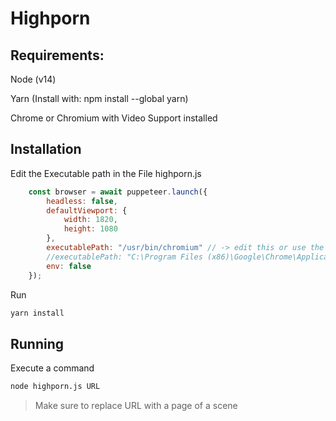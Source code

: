 # Highporn

## Requirements:

Node (v14)

Yarn  (Install with: npm install --global yarn)

Chrome or Chromium with Video Support installed

## Installation

Edit the Executable path in the File highporn.js

```javascript
    const browser = await puppeteer.launch({
        headless: false,
        defaultViewport: {
            width: 1820,
            height: 1080
        },
        executablePath: "/usr/bin/chromium" // -> edit this or use the line below,
        //executablePath: "C:\Program Files (x86)\Google\Chrome\Application\chrome.exe",
        env: false
    });
```

Run

```bash
yarn install
```

## Running

Execute a command

```bash
node highporn.js URL
```

> Make sure to replace URL with a page of a scene
